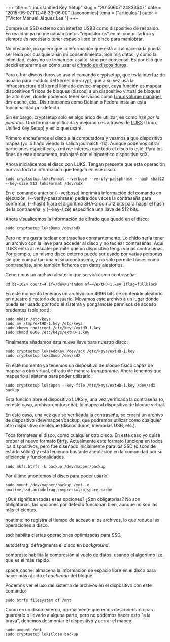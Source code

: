 +++
title = "Linux Unified Key Setup"
slug = "20150607124833547"
date = "2015-06-07T12:48:33-06:00"
[taxonomies]
tema = ["articulos"]
autor = ["Víctor Manuel Jáquez Leal"]
+++

Compré un SSD externo con interfaz USB3 como dispositivo de respaldo. En
realidad ya no me cabían tantos "repositorios" en mi computadora y
siempre es necesario tener espacio libre en disco para maniobrar.

No obstante, no quiero que la información que está allí almacenada pueda
ser leída por cualquiera sin mi consentimiento. Son mis datos, y como la
intimidad, éstos no se toman por asalto, sino por consenso. Es por ello
que decidí enterarme en cómo usar el
<a href="http://en.wikipedia.org/wiki/Disk_encryption_theory"
class="reference external">cifrado de discos duros</a>.

Para cifrar discos duros se usa el comando cryptsetup, que es la
interfaz de usuario para módulo del kernel <span
class="pre">dm-crypt</span>, que a su vez usa la infraestructura del
kernel llamada <span class="pre">device-mapper</span>, cuya función es
mapear dispositivos físicos de bloques (discos) a un dispositivo virtual
de bloques de alto nivel, donde podemos tener servicios como
<a href="http://sourceware.org/lvm2/" class="reference external">Linux
volume manager</a>, dm-cache, etc.. Distribuciones como Debian o Fedora
instalan esta funcionalidad por defecto.

<!-- more -->
Sin embargo, cryptsetup solo es algo árido de utilizar, es como *irse
por la piedritas*. Una forma simplificada y mejorada es a través de
<a href="https://gitlab.com/cryptsetup/cryptsetup/wikis/DMCrypt"
class="reference external">LUKS</a> (Linux Unified Key Setup) y es lo
que usaré.

Primero enchufemos el disco a la computadora y veamos a que dispositivo
mapea (yo lo hago viendo la salida journalctl <span
class="pre">-fx</span>). Aunque podemos cifrar particiones específicas,
a mi me interesa que todo el disco lo esté. Para los fines de este
documento, trabajaré con el hipotético dispositivo sdX.

Ahora inicialicemos el disco con LUKS. Tengan presente que esta
operación borrará toda la información que tengan en ese disco.

    sudo cryptsetup luksFormat --verbose --verify-passphrase --hash sha512 --key-size 512 luksFormat /dev/sdX

En el comando anterior (--verbose) imprimirá información del comando en
ejecución, (--verify-passphrase) pedirá dos veces la contraseña para
confirmar, (--hash) fijará el algoritmo SHA-2 con 512 bits para hacer el
hash de la contraseña, y (--key-size) especifica una llave de 512 bits.

Ahora visualicemos la información de cifrado que quedó en el disco:

    sudo cryptsetup luksDump /dev/sdX

Pero no me gusta teclear contraseñas constantemente. Lo chido sería
tener un archivo con la llave para acceder al disco y no teclear
contraseñas. Aquí LUKS entra al rescate: permite que un dispositivo
tenga varias contraseñas. Por ejemplo, un mismo disco externo puede ser
usado por varias personas sin que compartan una misma contraseña, y no
sólo permite frases como contraseñas, sino también ficheros con datos
aleatorios.

Generemos un archivo aleatorio que servirá como contraseña:

    dd bs=1024 count=4 if=/dev/urandom of=~/extHD-1.key iflag=fullblock

En este momento tenemos un archivo con 4096 bits de contenido aleatorio
en nuestro directorio de usuario. Movamos este archivo a un lugar donde
pueda ser usado por todo el sistema y pongámosle permisos de acceso
prudentes (sólo root):

    sudo mkdir /etc/keys
    sudo mv /tmp/extHD-1.key /etc/keys
    sudo chown root:root /etc/keys/extHD-1.key
    sudo chmod 0600 /etc/keys/extHD-1.key

Finalmente añadamos esta nueva llave para nuestro disco:

    sudo cryptsetup luksAddKey /dev/sdX /etc/keys/extHD-1.key
    sudo cryptsetup luksDump /dev/sdX

En este momento ya tenemos un dispositivo de bloque físico capaz de
mapear a otro virtual, cifrado de manera *transparente*. Ahora tenemos
que mapearlo al sistema para poder utilizarlo:

    sudo cryptsetup luksOpen --key-file /etc/keys/extHD-1.key /dev/sdX backup

Esta función abre el dispositivo LUKS y, una vez verificada la
contraseña (o, en este caso, archivo-contraseña), lo mapea al
dispositivo de bloque virtual.

En este caso, una vez que se verificada la contraseña, se creará un
archivo de dispositivo /dev/mapper/backup, que podremos utilizar como
cualquier otro dispositivo de bloque (discos duros, memorias USB, etc.).

Toca formatear el disco, como cualquier otro disco. En este caso yo
quise probar el nuevo formato
<a href="https://btrfs.wiki.kernel.org/index.php/Main_Page"
class="reference external">Btrfs</a>. Actualmente este formato funciona
en todos los dispositivos, pero fue diseñado inicialmente para los SSD
(discos de estado sólido) y está teniendo bastante aceptación en la
comunidad por su eficiencia y funcionalidades.

    sudo mkfs.btrfs -L backup /dev/mapper/backup

Por último ¡montemos el disco para poder usarlo!

    sudo mount /dev/mapper/backup /mnt -o noatime,ssd,autodefrag,compress=lzo,space_cache

¿Qué significan todas esas opciones? ¿Son obligatorias? No son
obligatorias, las opciones por defecto funcionan bien, aunque no son las
más eficientes.

noatime: no registra el tiempo de acceso a los archivos, lo que reduce
las operaciones a disco.

ssd: habilita ciertas operaciones optimizadas para SSD.

autodefrag: defragmenta el disco en *background*.

compress: habilita la compresión al vuelo de datos, usando el algoritmo
lzo, que es el más rápido.

space_cache: almacena la información de espacio libre en el disco para
hacer más rápido el *cacheado* del bloque.

Podemos ver el uso del sistema de archivos en el dispositivo con este
comando:

    sudo btrfs filesystem df /mnt

Como es un disco externo, normalmente queremos desconectarlo para
guardarlo o llevarlo a alguna parte, pero no podemos hacer esto "a la
brava", debemos desmontar el dispositivo y cerrar el mapeo:

    sudo umount /mnt
    sudo cryptsetup luksClose backup
